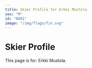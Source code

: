 ```yaml
---
title: Skier Profile for Erkki Mustola
sex: "M"
id: "6891"
image: "/img/flags/fin.svg" 
---
```


# Skier Profile

This page is for: Erkki Mustola.
    